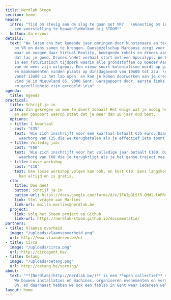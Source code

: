 ```yaml
---
title: Nerdlab Stoom
section: home
header:
  intro: "Tijd om stevig aan de slag te gaan met VR?   \nGoesting om in bende aan
    een voorstelling te bouwen?\nWelkom bij STOOM!"
  button: Ga ervoor
details:
  text: "We laten ons het komende jaar omringen door kunstenaars en technisch experts
    om VR en dans samen te brengen. Dansgezelschap Mardanse zorgt voor de choreografie
    maar we voegen daar Virtual Reality, bewegende robots en drones aan toe.\nJep,
    dat las je goed. Drones.\nHet verhaal start met een Apocalyps. We bevinden ons
    in een futuristisch tijdperk waarin alle grondstoffen op moeder Aarde door toedoen
    van de mens zijn uitgeput. Een nieuw soort kolonialisme wordt op gang gebracht.\n\nWorkshops
    en maakmomenten vinden plaats op dinsdagavond van 19u00 tot 22u. \nElke woensdag
    vanaf 13u00 is het lab open, en kan je komen doorwerken aan je creatie. Nerdlab
    vind je in Nieuwland 65, 9000 Gent. Garagepoort door, eerste links. Verzekering
    en gezelligheid zijn geregeld.\n\n"
agenda:
  title: Agenda
practical:
  title: Schrijf je in
  intro: Zin gekregen om mee te doen? Ideaal! Het enige wat je nodig hebt is een laptop
    en een paspoort waarop staat dat je meer dan 16 jaar oud bent.
  options:
  - title: 1 kwartaal
    cost: "€35"
    text: 'Wie zich inschrijft voor één kwartaal betaalt €35 euro. Daarin zit een
      waarborg van €25 die we terugbetalen als je effectief iets toont op een evenement. '
  - title: Volledig jaar
    cost: "€60"
    text: 'Wie zich inschrijft voor het volledige jaar betaalt €100. Daarin zit een
      waarborg van €60 die je terugkrijgt als je het ganse traject mee loopt. '
  - title: Losse workshop
    cost: "€10"
    text: Een losse workshop volgen kan ook, en kost €10. Eens langskomen op een werkmoment
      kan altijd en is gratis.
  cta:
    title: Doe mee!
    button: Schrijf je in
    button-url: https://docs.google.com/forms/d/e/1FAIpQLSf5-QMdl-loPRsultnfT23yD6hUexLv4w6Zs0YdIxAG5X2BzA/viewform?usp=sf_link
    link: Stel vragen aan Marlies
    link-url: mailto:marlies@nerdlab.be
  project:
    link: Volg het Stoom project op Github
    link-url: https://nerdlab-stoom.github.io/documentatie/
partners:
- title: Vlaamse overheid
  image: "/uploads/vlaamseoverheid.png"
  url: http://www.vlaanderen.be/nl
- title: Circa
  image: "/uploads/circa.png"
  url: http://circagent.be/
- title: Oetang
  image: "/uploads/oetang.png"
  url: http://oetang.be/vorming/
about:
  text: "**[Nerdlab](http://nerdlab.be/)** is een **open collectief** van **makers**.
    We bouwen installaties en machines, organiseren evenementen en veroveren de wereld.
    Oh, en daarnaast hebben we ook een fablab in Gent waar iedereen welkom is."
layout: home
---
```


